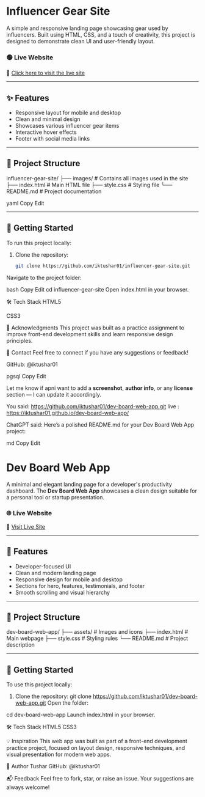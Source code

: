 # Influencer Gear Site

A simple and responsive landing page showcasing gear used by influencers. Built using HTML, CSS, and a touch of creativity, this project is designed to demonstrate clean UI and user-friendly layout.

### 🟢 Live Website

🔗 [Click here to visit the live site](https://iktushar01.github.io/influencer-gear-site/)

---

## ✨ Features

- Responsive layout for mobile and desktop
- Clean and minimal design
- Showcases various influencer gear items
- Interactive hover effects
- Footer with social media links

---

## 📂 Project Structure

influencer-gear-site/ ├── images/ # Contains all images used in the site ├── index.html # Main HTML file ├── style.css # Styling file └── README.md # Project documentation

yaml
Copy
Edit

---

## 🚀 Getting Started

To run this project locally:

1. Clone the repository:
   ```bash
   git clone https://github.com/iktushar01/influencer-gear-site.git
Navigate to the project folder:

bash
Copy
Edit
cd influencer-gear-site
Open index.html in your browser.

🛠️ Tech Stack
HTML5

CSS3

🙌 Acknowledgments
This project was built as a practice assignment to improve front-end development skills and learn responsive design principles.

📧 Contact
Feel free to connect if you have any suggestions or feedback!

GitHub: @iktushar01

pgsql
Copy
Edit

Let me know if apni want to add a **screenshot**, **author info**, or any **license** section — I can update it accordingly.







You said:
https://github.com/iktushar01/dev-board-web-app.git  live : https://iktushar01.github.io/dev-board-web-app/


ChatGPT said:
Here’s a polished README.md for your Dev Board Web App project:

md
Copy
Edit
# Dev Board Web App

A minimal and elegant landing page for a developer's productivity dashboard. The **Dev Board Web App** showcases a clean design suitable for a personal tool or startup presentation.

### 🌐 Live Website

🔗 [Visit Live Site](https://iktushar01.github.io/dev-board-web-app/)

---

## 🧩 Features

- Developer-focused UI
- Clean and modern landing page
- Responsive design for mobile and desktop
- Sections for hero, features, testimonials, and footer
- Smooth scrolling and visual hierarchy

---

## 📁 Project Structure

dev-board-web-app/ ├── assets/ # Images and icons ├── index.html # Main webpage ├── style.css # Styling rules └── README.md # Project description

---

## 🚀 Getting Started

To use this project locally:

1. Clone the repository:
   git clone https://github.com/iktushar01/dev-board-web-app.git
Open the folder:


cd dev-board-web-app
Launch index.html in your browser.

🛠️ Tech Stack
HTML5
CSS3

💡 Inspiration
This web app was built as part of a front-end development practice project, focused on layout design, responsive techniques, and visual presentation for modern web apps.

👤 Author
Tushar
GitHub: @iktushar01

📬 Feedback
Feel free to fork, star, or raise an issue. Your suggestions are always welcome!


